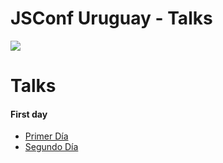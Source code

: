 # JSConf Uruguay - Talks

![](https://cdn.rawgit.com/fforres/JSConfUY/master/small-logo.svg)

# Talks

#### First day
- [Primer Día](./primer_dia.md)
- [Segundo Día](./segundo_dia.md)
